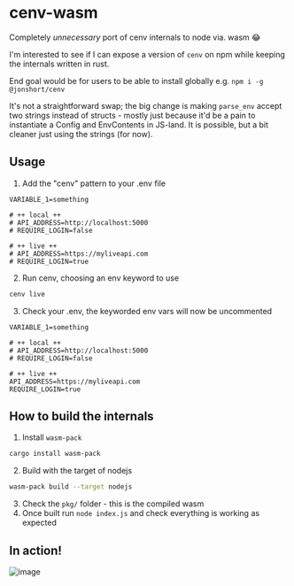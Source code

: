 # cenv-wasm

Completely _unnecessary_ port of cenv internals to node via. wasm :joy:

I'm interested to see if I can expose a version of `cenv` on npm while keeping the internals written in rust.

End goal would be for users to be able to install globally e.g. `npm i -g @jonshort/cenv`

It's not a straightforward swap; the big change is making `parse_env` accept two strings instead of structs - mostly just because it'd be a pain to instantiate a Config and EnvContents in JS-land. It is possible, but a bit cleaner just using the strings (for now).

## Usage

1. Add the "cenv" pattern to your .env file
```.env
VARIABLE_1=something

# ++ local ++
# API_ADDRESS=http://localhost:5000
# REQUIRE_LOGIN=false

# ++ live ++
# API_ADDRESS=https://myliveapi.com
# REQUIRE_LOGIN=true
```

2. Run cenv, choosing an env keyword to use
```bash
cenv live
```

3. Check your .env, the keyworded env vars will now be uncommented
```.env
VARIABLE_1=something

# ++ local ++
# API_ADDRESS=http://localhost:5000
# REQUIRE_LOGIN=false

# ++ live ++
API_ADDRESS=https://myliveapi.com
REQUIRE_LOGIN=true
```

## How to build the internals
1. Install `wasm-pack`
```bash
cargo install wasm-pack
```
2. Build with the target of nodejs
```bash
wasm-pack build --target nodejs
```
3. Check the `pkg/` folder - this is the compiled wasm
4. Once built run `node index.js` and check everything is working as expected

## In action!
![image](https://user-images.githubusercontent.com/21317379/117722925-a0479f00-b1d9-11eb-928f-d33d0bd5f4ea.png)
